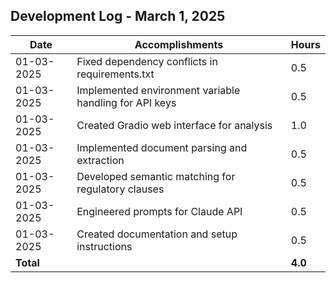 ## Development Log - March 1, 2025

| Date | Accomplishments | Hours | 
|------|-----------------|-------|
| 01-03-2025 | Fixed dependency conflicts in requirements.txt | 0.5 |
| 01-03-2025 | Implemented environment variable handling for API keys | 0.5 |
| 01-03-2025 | Created Gradio web interface for analysis | 1.0 |
| 01-03-2025 | Implemented document parsing and extraction | 0.5 |
| 01-03-2025 | Developed semantic matching for regulatory clauses | 0.5 |
| 01-03-2025 | Engineered prompts for Claude API | 0.5 |
| 01-03-2025 | Created documentation and setup instructions | 0.5 |
| **Total** | | **4.0** |